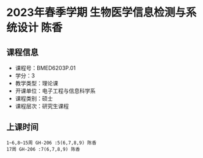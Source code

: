 # 2023年春季学期 生物医学信息检测与系统设计 陈香






## 课程信息

- 课程号：BMED6203P.01
- 学分：3
- 教学类型：理论课
- 开课单位：电子工程与信息科学系
- 课程类别：硕士
- 课程层次：研究生课程

## 上课时间

```
1~6,8~15周 GH-206 :5(6,7,8,9) 陈香
17周 GH-206 :7(6,7,8,9) 陈香
```

